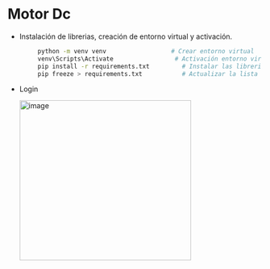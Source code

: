 # Motor Dc

- Instalación de librerias, creación de entorno virtual y activación.

   ```bash
        python -m venv venv                  # Crear entorno virtual
        venv\Scripts\Activate                 # Activación entorno virtual
        pip install -r requirements.txt         # Instalar las librerias
        pip freeze > requirements.txt           # Actualizar la lista de librerias
    ```

- Login

    <img width="340" height="317" alt="image" src="https://github.com/user-attachments/assets/93cf3b48-252d-4879-9ff9-a25953457484" />
